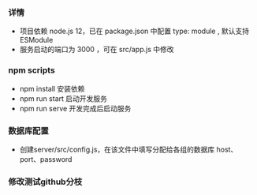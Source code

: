 ### 详情
* 项目依赖 node.js 12，已在 package.json 中配置 type: module , 默认支持 ESModule
* 服务启动的端口为 3000 ，可在 src/app.js 中修改

### npm scripts

* npm install    安装依赖
* npm run start  启动开发服务
* npm run serve 开发完成后启动服务

### 数据库配置
* 创建server/src/config.js，在该文件中填写分配给各组的数据库 host、port、password

### 修改测试github分枝